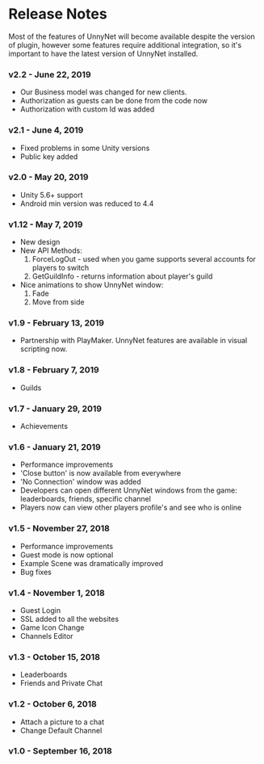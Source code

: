# Release Notes

Most of the features of UnnyNet will become available despite the version of plugin, however some features require additional integration, so it's important to have the latest version of UnnyNet installed.

### v2.2 - June 22, 2019
* Our Business model was changed for new clients.
* Authorization as guests can be done from the code now
* Authorization with custom Id was added

### v2.1 - June 4, 2019
* Fixed problems in some Unity versions 
* Public key added

### v2.0 - May 20, 2019
* Unity 5.6+ support  
* Android min version was reduced to 4.4

### v1.12 - May 7, 2019
* New design
* New API Methods:
    1.  ForceLogOut - used when you game supports several accounts for players to switch
    2.  GetGuildInfo - returns information about player's guild 
* Nice animations to show UnnyNet window: 
    1.  Fade
    2.  Move from side

### v1.9 - February 13, 2019
* Partnership with PlayMaker. UnnyNet features are available in visual scripting now.
    
### v1.8 - February 7, 2019
* Guilds
    
### v1.7 - January 29, 2019
* Achievements
    
### v1.6 - January 21, 2019
* Performance improvements
* 'Close button' is now available from everywhere
* 'No Connection' window was added
* Developers can open different UnnyNet windows from the game: leaderboards, friends, specific channel
* Players now can view other players profile's and see who is online
    
### v1.5 - November 27, 2018
* Performance improvements
* Guest mode is now optional
* Example Scene was dramatically improved
* Bug fixes

### v1.4 - November 1, 2018
* Guest Login
* SSL added to all the websites
* Game Icon Change
* Channels Editor

### v1.3 - October 15, 2018
* Leaderboards
* Friends and Private Chat

### v1.2 - October 6, 2018
* Attach a picture to a chat
* Change Default Channel
    
### v1.0 - September 16, 2018
